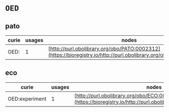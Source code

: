 # `OED`
## pato
| curie   |   usages | nodes                                                                                                             |
|---------|----------|-------------------------------------------------------------------------------------------------------------------|
| OED:    |        1 | [http://purl.obolibrary.org/obo/PATO:0002312](https://bioregistry.io/http://purl.obolibrary.org/obo/PATO:0002312) |
## eco
| curie          |   usages | nodes                                                                                                           |
|----------------|----------|-----------------------------------------------------------------------------------------------------------------|
| OED:experiment |        1 | [http://purl.obolibrary.org/obo/ECO:0000006](https://bioregistry.io/http://purl.obolibrary.org/obo/ECO:0000006) |
